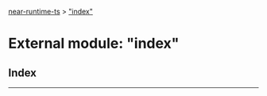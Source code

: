 [near-runtime-ts](../README.md) > ["index"](../modules/_index_.md)

# External module: "index"

## Index

---

